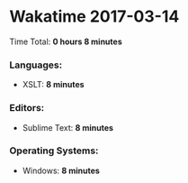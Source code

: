 # Wakatime 2017-03-14

Time Total: **0 hours 8 minutes**

### Languages:
- XSLT: **8 minutes** 

### Editors:
- Sublime Text: **8 minutes** 

### Operating Systems:
- Windows: **8 minutes** 

